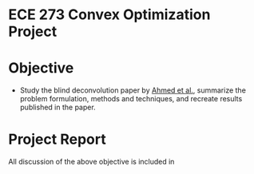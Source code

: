 # ECE 273 Convex Optimization Project

# Objective
* Study the blind deconvolution paper by [Ahmed et al.](https://arxiv.org/abs/1211.5608), summarize the problem formulation, methods and techniques, and recreate results published in the paper.

# Project Report
All discussion of the above objective is included in 
